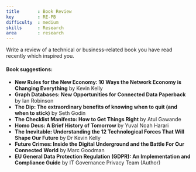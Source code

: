 ```yaml
---
title       : Book Review
key         : RE-PB
difficulty  : medium
skills      : Research
area        : research
---
```

Write a review of a technical or business-related book you have read recently which inspired you.

#### Book suggestions:
- **New Rules for the New Economy: 10 Ways the Network Economy is Changing Everything** by Kevin Kelly
- **Graph Databases: New Opportunities for Connected Data Paperback** by Ian Robinson
- **The Dip: The extraordinary benefits of knowing when to quit (and when to stick)** by Seth Godin
- **The Checklist Manifesto: How to Get Things Right** by Atul Gawande
- **Homo Deus: A Brief History of Tomorrow** by Yuval Noah Harari
- **The Inevitable: Understanding the 12 Technological Forces That Will Shape Our Future** by Dr Kevin Kelly
- **Future Crimes: Inside the Digital Underground and the Battle For Our Connected World** by Marc Goodman
- **EU General Data Protection Regulation (GDPR): An Implementation and Compliance Guide** by IT Governance Privacy Team (Author)
